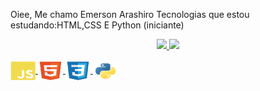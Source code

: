 Oiee, Me chamo Emerson Arashiro 
Tecnologias que estou estudando:HTML,CSS E Python (iniciante)

<div align="center">
  <a href="https://github.com/EmersonArashiro">
  <img height="180em" src="https://github-readme-stats.vercel.app/api?username=EmersonArashiro&show_icons=true&theme=algolia&include_all_commits=true&count_private=true"/>
  <img height="180em" src="https://github-readme-stats.vercel.app/api/top-langs/?username=EmersonArashiro&layout=compact&langs_count=7&theme=algolia"/>
</div> 
<div style="display: inline_block"><br>
  <img align="center" alt="Emerson-Js" height="30" width="40" src="https://raw.githubusercontent.com/devicons/devicon/master/icons/javascript/javascript-plain.svg">
  <img align="center" alt="Emerson-HTML" height="30" width="40" src="https://raw.githubusercontent.com/devicons/devicon/master/icons/html5/html5-original.svg">
  <img align="center" alt="Emerson-CSS" height="30" width="40" src="https://raw.githubusercontent.com/devicons/devicon/master/icons/css3/css3-original.svg">
  <img align="center" alt="Emerson-Python" height="30" width="40" src="https://raw.githubusercontent.com/devicons/devicon/master/icons/python/python-original.svg">
</div>
  
  ##

